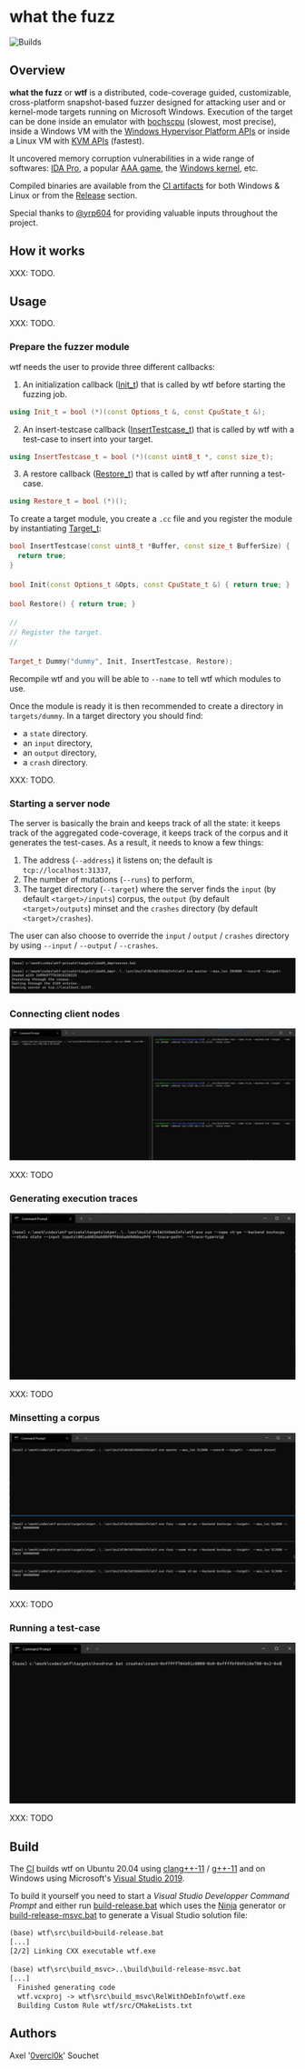 # what the fuzz

![Builds](https://github.com/0vercl0k/wtf/workflows/Builds/badge.svg)

## Overview

**what the fuzz** or **wtf** is a distributed, code-coverage guided, customizable, cross-platform snapshot-based fuzzer designed for attacking user and or kernel-mode targets running on Microsoft Windows. Execution of the target can be done inside an emulator with [bochscpu](https://github.com/yrp604/bochscpu) (slowest, most precise), inside a Windows VM with the [Windows Hypervisor Platform APIs](https://docs.microsoft.com/en-us/virtualization/api/hypervisor-platform/hypervisor-platform) or inside a Linux VM with [KVM APIs](https://www.kernel.org/doc/html/latest/virt/kvm/api.html) (fastest).

It uncovered memory corruption vulnerabilities in a wide range of softwares: [IDA Pro](https://hex-rays.com/IDA-pro/), a popular [AAA game](https://en.wikipedia.org/wiki/AAA_%28video_game_industry%29), the [Windows kernel](https://microsoft.fandom.com/wiki/Architecture_of_Windows_NT), etc.

Compiled binaries are available from the [CI artifacts](https://github.com/0vercl0k/wtf/actions/workflows/wtf.yml) for both Windows & Linux or from the [Release](https://github.com/0vercl0k/wtf/releases) section.

Special thanks to [@yrp604](https://github.com/yrp604) for providing valuable inputs throughout the project.

## How it works

XXX: TODO.

## Usage

XXX: TODO.

### Prepare the fuzzer module

wtf needs the user to provide three different callbacks:

1. An initialization callback ([Init_t](https://github.com/0vercl0k/wtf/blob/main/src/wtf/targets.h#L13)) that is called by wtf before starting the fuzzing job.
```c++
using Init_t = bool (*)(const Options_t &, const CpuState_t &);
```
2. An insert-testcase callback ([InsertTestcase_t](https://github.com/0vercl0k/wtf/blob/main/src/wtf/targets.h#L14)) that is called by wtf with a test-case to insert into your target.
```c++
using InsertTestcase_t = bool (*)(const uint8_t *, const size_t);
```
3. A restore callback ([Restore_t](https://github.com/0vercl0k/wtf/blob/main/src/wtf/targets.h#L15)) that is called by wtf after running a test-case.
```c++
using Restore_t = bool (*)();
```

To create a target module, you create a `.cc` file and you register the module by instantiating [Target_t](https://github.com/0vercl0k/wtf/blob/main/src/wtf/targets.h#L12):

```c++
bool InsertTestcase(const uint8_t *Buffer, const size_t BufferSize) {
  return true;
}

bool Init(const Options_t &Opts, const CpuState_t &) { return true; }

bool Restore() { return true; }

//
// Register the target.
//

Target_t Dummy("dummy", Init, InsertTestcase, Restore);
```

Recompile wtf and you will be able to `--name` to tell wtf which modules to use.

Once the module is ready it is then recommended to create a directory in `targets/dummy`. In a target directory you should find:

- a `state` directory. 
- an `input` directory,
- an `output` directory,
- a `crash` directory.

XXX: TODO.

### Starting a server node

The server is basically the brain and keeps track of all the state: it keeps track of the aggregated code-coverage, it keeps track of the corpus and it generates the test-cases. As a result, it needs to know a few things:

1. The address (`--address`) it listens on; the default is `tcp://localhost:31337`,
2. The number of mutations (`--runs`) to perform,
3. The target directory (`--target`) where the server finds the `input` (by default `<target>/inputs`) corpus, the `output` (by default `<target>/outputs`) minset and the `crashes` directory (by default `<target>/crashes`).

The user can also choose to override the `input` / `output` / `crashes` directory by using `--input` / `--output` / `--crashes`.

<p align='center'>
<img src='pics/server.png'>
</p>

### Connecting client nodes

<p align='center'>
<img src='pics/clients.gif'>
</p>

XXX: TODO

### Generating execution traces

<p align='center'>
<img src='pics/trace.gif'>
</p>

XXX: TODO

### Minsetting a corpus

<p align='center'>
<img src='pics/minset.gif'>
</p>

XXX: TODO

### Running a test-case

<p align='center'>
<img src='pics/run.gif'>
</p>

XXX: TODO

## Build

The [CI](https://github.com/0vercl0k/wtf/blob/main/.github/workflows/wtf.yml) builds wtf on Ubuntu 20.04 using [clang++-11](https://clang.llvm.org/) / [g++-11](https://gcc.gnu.org/gcc-11/) and on Windows using Microsoft's [Visual Studio 2019](https://visualstudio.microsoft.com/vs/community/).

To build it yourself you need to start a *Visual Studio Developper Command Prompt* and either run [build-release.bat](https://github.com/0vercl0k/wtf/blob/main/src/build/build-release.bat) which uses the [Ninja](https://ninja-build.org/) generator or [build-release-msvc.bat](https://github.com/0vercl0k/wtf/blob/main/src/build/build-release-msvc.bat) to generate a Visual Studio solution file:

```
(base) wtf\src\build>build-release.bat
[...]
[2/2] Linking CXX executable wtf.exe

(base) wtf\src\build_msvc>..\build\build-release-msvc.bat
[...]
  Finished generating code
  wtf.vcxproj -> wtf\src\build_msvc\RelWithDebInfo\wtf.exe
  Building Custom Rule wtf/src/CMakeLists.txt
```

## Authors

Axel '[0vercl0k](https://twitter.com/0vercl0k)' Souchet
